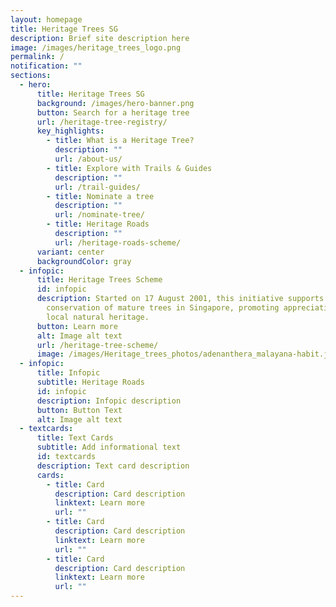 ```yaml
---
layout: homepage
title: Heritage Trees SG
description: Brief site description here
image: /images/heritage_trees_logo.png
permalink: /
notification: ""
sections:
  - hero:
      title: Heritage Trees SG
      background: /images/hero-banner.png
      button: Search for a heritage tree
      url: /heritage-tree-registry/
      key_highlights:
        - title: What is a Heritage Tree?
          description: ""
          url: /about-us/
        - title: Explore with Trails & Guides
          description: ""
          url: /trail-guides/
        - title: Nominate a tree
          description: ""
          url: /nominate-tree/
        - title: Heritage Roads
          description: ""
          url: /heritage-roads-scheme/
      variant: center
      backgroundColor: gray
  - infopic:
      title: Heritage Trees Scheme
      id: infopic
      description: Started on 17 August 2001, this initiative supports the
        conservation of mature trees in Singapore, promoting appreciation of our
        local natural heritage.
      button: Learn more
      alt: Image alt text
      url: /heritage-tree-scheme/
      image: /images/Heritage_trees_photos/adenanthera_malayana-habit.jpg
  - infopic:
      title: Infopic
      subtitle: Heritage Roads
      id: infopic
      description: Infopic description
      button: Button Text
      alt: Image alt text
  - textcards:
      title: Text Cards
      subtitle: Add informational text
      id: textcards
      description: Text card description
      cards:
        - title: Card
          description: Card description
          linktext: Learn more
          url: ""
        - title: Card
          description: Card description
          linktext: Learn more
          url: ""
        - title: Card
          description: Card description
          linktext: Learn more
          url: ""
---
```

